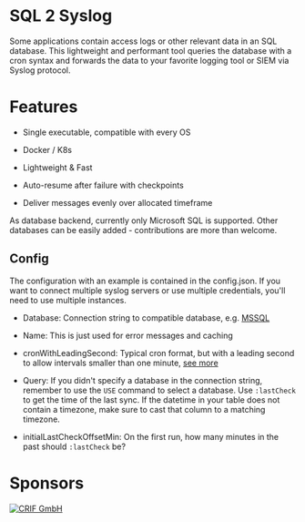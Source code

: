 # SQL 2 Syslog

Some applications contain access logs or other relevant data in an SQL database. This lightweight and performant tool queries the database with a cron syntax and forwards the data to your favorite logging tool or SIEM via Syslog protocol.

# Features

- Single executable, compatible with every OS

- Docker / K8s

- Lightweight & Fast

- Auto-resume after failure with checkpoints

- Deliver messages evenly over allocated timeframe

As database backend, currently only Microsoft SQL is supported. Other databases can be easily added - contributions are more than welcome.

## Config

The configuration with an example is contained in the config.json. If you want to connect multiple syslog servers or use multiple credentials, you'll need to use multiple instances.

- Database: Connection string to compatible database, e.g. [MSSQL](https://github.com/microsoft/go-mssqldb)

- Name: This is just used for error messages and caching

- cronWithLeadingSecond: Typical cron format, but with a leading second to allow intervals smaller than one minute, [see more](https://pkg.go.dev/github.com/robfig/cron/v3#section-readme)

- Query: If you didn't specify a database in the connection string, remember to use the `USE` command to select a database. Use `:lastCheck` to get the time of the last sync. If the datetime in your table does not contain a timezone, make sure to cast that column to a matching timezone.

- initialLastCheckOffsetMin: On the first run, how many minutes in the past should `:lastCheck` be?

# Sponsors

[![CRIF GmbH](https://www.crif.de/assets/img/logo-crif.svg)](https://careers.crif.com/search/?optionsFacetsDD_country=DE)
